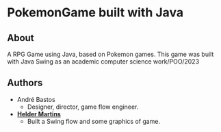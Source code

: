 # PokemonGame built with Java

## About
A RPG Game using Java, based on Pokemon games. This game was built with Java Swing as an academic computer science work/POO/2023

## Authors
- André Bastos
    * Designer, director, game flow engineer.
- **[Helder Martins](https://github.com/heldermartins4)**
    * Built a Swing flow and some graphics of game.